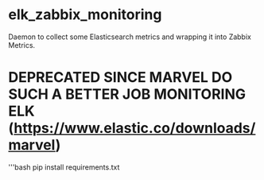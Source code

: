 # elk_zabbix_monitoring
Daemon to collect some Elasticsearch metrics and wrapping it into Zabbix Metrics.

# DEPRECATED SINCE MARVEL DO SUCH A BETTER JOB MONITORING ELK (https://www.elastic.co/downloads/marvel)

'''bash
pip install requirements.txt
